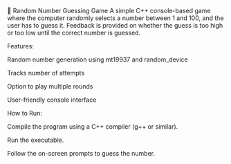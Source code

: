 🎲 Random Number Guessing Game
A simple C++ console-based game where the computer randomly selects a number between 1 and 100, and the user has to guess it.
Feedback is provided on whether the guess is too high or too low until the correct number is guessed.

Features:

Random number generation using mt19937 and random_device

Tracks number of attempts

Option to play multiple rounds

User-friendly console interface

How to Run:

Compile the program using a C++ compiler (g++ or similar).

Run the executable.

Follow the on-screen prompts to guess the number.